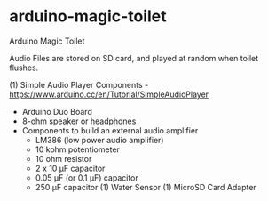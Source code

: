 # arduino-magic-toilet

Arduino Magic Toilet

Audio Files are stored on SD card, and played at random when toilet flushes.

(1) Simple Audio Player Components - https://www.arduino.cc/en/Tutorial/SimpleAudioPlayer
  - Arduino Duo Board
  - 8-ohm speaker or headphones
  - Components to build an external audio amplifier
    - LM386 (low power audio amplifier)
    - 10 kohm potentiometer
    - 10 ohm resistor
    - 2 x 10 µF capacitor
    - 0.05 µF (or 0.1 µF) capacitor
    - 250 µF capacitor
(1) Water Sensor
(1) MicroSD Card Adapter
